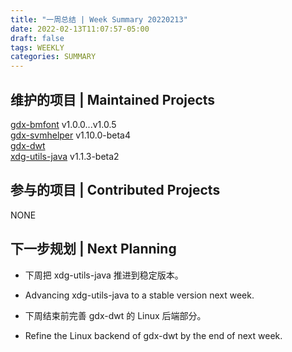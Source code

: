 ```yaml
---
title: "一周总结 | Week Summary 20220213"
date: 2022-02-13T11:07:57-05:00
draft: false
tags: WEEKLY
categories: SUMMARY
---
```


## 维护的项目 | Maintained Projects
[gdx-bmfont](https://github.com/anyicomplex/gdx-bmfont) v1.0.0...v1.0.5  
[gdx-svmhelper](https://github.com/anyicomplex/gdx-svmhelper) v1.10.0-beta4  
[gdx-dwt](https://github.com/anyicomplex/gdx-dwt)  
[xdg-utils-java](https://github.com/anyicomplex/xdg-utils-java) v1.1.3-beta2

## 参与的项目 | Contributed Projects
NONE

## 下一步规划 | Next Planning
- 下周把 xdg-utils-java 推进到稳定版本。
- Advancing xdg-utils-java to a stable version next week.

- 下周结束前完善 gdx-dwt 的 Linux 后端部分。
- Refine the Linux backend of gdx-dwt by the end of next week.